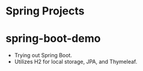 # Spring Projects

# spring-boot-demo
- Trying out Spring Boot.
- Utilizes H2 for local storage, JPA, and Thymeleaf.
